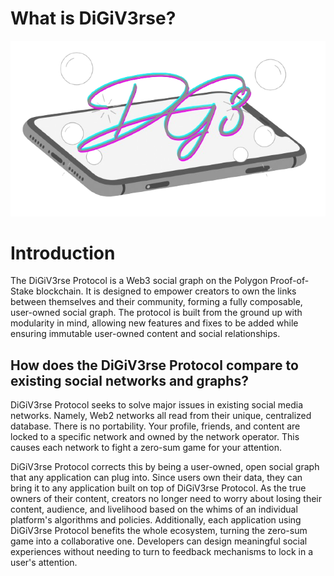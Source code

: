 # What is DiGiV3rse?

![Overview Cover](https://github.com/digiv3rse/assets/raw/main/docs/overview-cover.png "Overview Cover Picture")

# Introduction

The DiGiV3rse Protocol is a Web3 social graph on the Polygon Proof-of-Stake blockchain. It is designed to empower creators to own the links between themselves and their community, forming a fully composable, user-owned social graph. The protocol is built from the ground up with modularity in mind, allowing new features and fixes to be added while ensuring immutable user-owned content and social relationships.

## How does the DiGiV3rse Protocol compare to existing social networks and graphs?

DiGiV3rse Protocol seeks to solve major issues in existing social media networks. Namely, Web2 networks all read from their unique, centralized database. There is no portability. Your profile, friends, and content are locked to a specific network and owned by the network operator. This causes each network to fight a zero-sum game for your attention.

DiGiV3rse Protocol corrects this by being a user-owned, open social graph that any application can plug into. Since users own their data, they can bring it to any application built on top of DiGiV3rse Protocol. As the true owners of their content, creators no longer need to worry about losing their content, audience, and livelihood based on the whims of an individual platform's algorithms and policies. Additionally, each application using DiGiV3rse Protocol benefits the whole ecosystem, turning the zero-sum game into a collaborative one. Developers can design meaningful social experiences without needing to turn to feedback mechanisms to lock in a user's attention.
